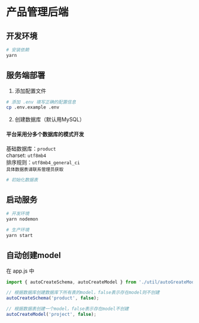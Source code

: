 # 产品管理后端


## 开发环境
```bash
# 安装依赖
yarn
```

## 服务端部署

1. 添加配置文件

```bash
# 添加 .env 填写正确的配置信息
cp .env.example .env
```

2. 创建数据库（默认用MySQL）

#### 平台采用分多个数据库的模式开发

基础数据库：`product` <br/>
charset: `utf8mb4`<br/>
排序规则：`utf8mb4_general_ci`<br/>
`具体数据表请联系管理员获取`

```bash
# 初始化数据表
```

## 启动服务

```bash
# 开发环境
yarn nodemon

# 生产环境
yarn start
```

## 自动创建model

在 app.js 中

```js
import { autoCreateSchema, autoCreateModel } from './util/autoGreateModel';

// 根据数据库创建数据库下所有表的model，false表示存在model则不创建
autoCreateSchema('product', false);

// 根据数据表创建一个model，false表示存在model不创建
autoCreateModel('project', false);
```